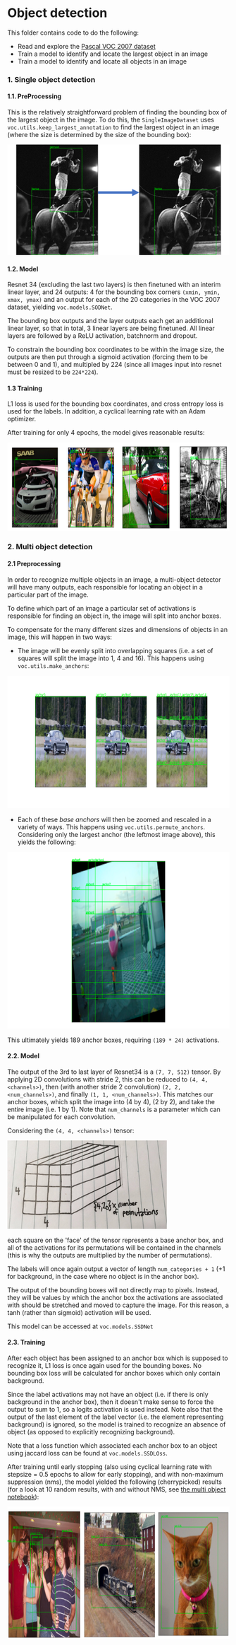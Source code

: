 # Object detection

This folder contains code to do the following:

- Read and explore the [Pascal VOC 2007 dataset](http://host.robots.ox.ac.uk/pascal/VOC/voc2007/index.html)
- Train a model to identify and locate the largest object in an image
- Train a model to identify and locate all objects in an image

### 1. Single object detection

#### 1.1. PreProcessing

This is the relatively straightforward problem of finding the bounding box of the largest object in the image. To do this,
the `SingleImageDataset` uses `voc.utils.keep_largest_annotation` to find the largest object in an image (where the size
is determined by the size of the bounding box):

<img src="diagrams/keep_largest_annotation.png" alt="keep largest annotation" height="250px"/>

#### 1.2. Model

Resnet 34 (excluding the last two layers) is then finetuned with an interim linear layer, and 24 outputs: 
4 for the bounding box corners `(xmin, ymin, xmax, ymax)` and an output for each of the 20 categories in the VOC 2007 dataset,
yielding `voc.models.SODNet`.

The bounding box outputs and the layer outputs each get an additional linear layer, so that in total, 3 linear layers are
being finetuned. All linear layers are followed by a ReLU activation, batchnorm and dropout.

To constrain the bounding box coordinates to be within the image size, the outputs are then put through a sigmoid activation
(forcing them to be between 0 and 1), and multipled by 224 (since all images input into resnet must be resized to be `224*224`).

#### 1.3 Training

L1 loss is used for the bounding box coordinates, and cross entropy loss is used for the labels. In addition, a cyclical
learning rate with an Adam optimizer.

After training for only 4 epochs, the model gives reasonable results:

<img src="diagrams/SOD_output.png" alt="SOD output" height="200px"/>

### 2. Multi object detection

#### 2.1 Preprocessing
In order to recognize multiple objects in an image, a multi-object detector will have many outputs, each responsible for
locating an object in a particular part of the image.

To define which part of an image a particular set of activations is responsible for finding an object in, the image will
split into anchor boxes.

To compensate for the many different sizes and dimensions of objects in an image, this will happen in two ways:

* The image will be evenly split into overlapping squares (i.e. a set of squares will split the image into 1, 4 and 16).
This happens using `voc.utils.make_anchors`:

<img src="diagrams/unpermuted_anchors.png" alt="unpermuted anchors" height="300px"/>

* Each of these *base anchors* will then be zoomed and rescaled in a variety of ways. This happens using `voc.utils.permute_anchors`.
Considering only the largest anchor (the leftmost image above), this yields the following:

<img src="diagrams/permuted_1.png" alt="permuted 1 by 1" height="400px"/>

This ultimately yields 189 anchor boxes, requiring `(189 * 24)` activations.

#### 2.2. Model

The output of the 3rd to last layer of Resnet34 is a `(7, 7, 512)` tensor. By applying 2D convolutions with stride 2, this
can be reduced to `(4, 4, <channels>)`, then (with another stride 2 convolution) `(2, 2, <num_channels>)`, and finally
`(1, 1, <num_channels>)`. This matches our anchor boxes, which split the image into (4 by 4), (2 by 2), and take the entire image
(i.e. 1 by 1). Note that `num_channels` is a parameter which can be manipulated for each convolution.

Considering the `(4, 4, <channels>)` tensor:

<img src="diagrams/output_conv.jpg" alt="output_conv" height="200px"/>

each square on the 'face' of the tensor represents a base anchor box, and all of the activations for its permutations will
be contained in the channels (this is why the outputs are multiplied by the number of permutations).

The labels will once again output a vector of length `num_categories + 1` (+1 for background, in the case where no object
is in the anchor box).

The output of the bounding boxes will not directly map to pixels. Instead, they will be values by which the anchor box the activations
are associated with should be stretched and moved to capture the image. For this reason, a tanh (rather than sigmoid) activation
will be used.

This model can be accessed at `voc.models.SSDNet`

#### 2.3. Training

After each object has been assigned to an anchor box which is supposed to recognize it, L1 loss is once again used for the bounding
boxes. No bounding box loss will be calculated for anchor boxes which only contain background.

Since the label activations may not have an object (i.e. if there is only background in the anchor box), then it doesn't
make sense to force the output to sum to 1, so a logits activation is used instead. Note also that the output of the last element
of the label vector (i.e. the element representing background) is ignored, so the model is trained to recognize an absence of object
(as opposed to explicitly recognizing background).

Note that a loss function which associated each anchor box to an object using jaccard loss can be found at `voc.models.SSDLOss`.

After training until early stopping (also using cyclical learning rate with stepsize = 0.5 epochs to allow for early stopping),
and with non-maximum suppression (nms), the model yielded the following (cherrypicked) results (for a look at 10 random results,
with and without NMS, see [the multi object notebook](2-multi-object-detection.ipynb)):

<img src="diagrams/SSD_output.png" alt="ssd output" height="300px"/>
